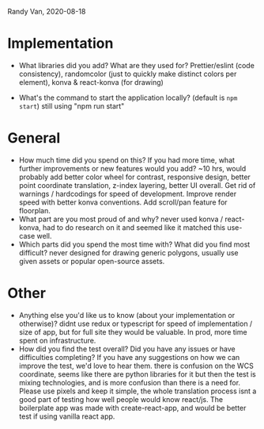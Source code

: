 Randy Van, 2020-08-18

# Implementation

- What libraries did you add? What are they used for?
  Prettier/eslint (code consistency), randomcolor (just to quickly make distinct colors per element), konva & react-konva (for drawing)

- What's the command to start the application locally? (default is `npm start`)
  still using "npm run start"

# General

- How much time did you spend on this? If you had more time, what further improvements or new features would you add?
  ~10 hrs, would probably add better color wheel for contrast, responsive design, better point coordinate translation, z-index layering, better UI overall.
  Get rid of warnings / hardcodings for speed of development. Improve render speed with better konva conventions. Add scroll/pan feature for floorplan.
- What part are you most proud of and why?
  never used konva / react-konva, had to do research on it and seemed like it matched this use-case well.
- Which parts did you spend the most time with? What did you find most difficult?
  never designed for drawing generic polygons, usually use given assets or popular open-source assets.

# Other

- Anything else you'd like us to know (about your implementation or otherwise)?
  didnt use redux or typescript for speed of implementation / size of app, but for full site they would be valuable. In prod, more time spent on infrastructure.
- How did you find the test overall? Did you have any issues or have difficulties completing? If you have any suggestions on how we can improve the test, we'd love to hear them.
  there is confusion on the WCS coordinate, seems like there are python libraries for it but then the test is mixing technologies, and is more confusion than
  there is a need for. Please use pixels and keep it simple, the whole translation process isnt a good part of testing how well people would know react/js.
  The boilerplate app was made with create-react-app, and would be better test if using vanilla react app.
